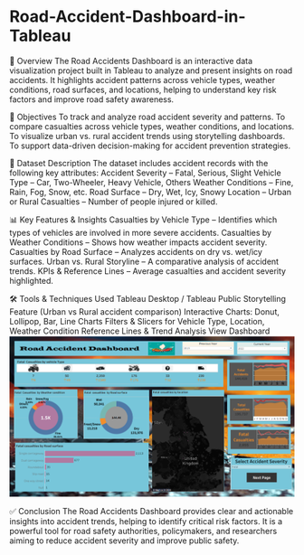 # Road-Accident-Dashboard-in-Tableau

📌 Overview
The Road Accidents Dashboard is an interactive data visualization project built in Tableau to analyze and present insights on road accidents. It highlights accident patterns across vehicle types, weather conditions, road surfaces, and locations, helping to understand key risk factors and improve road safety awareness.

🎯 Objectives
To track and analyze road accident severity and patterns.
To compare casualties across vehicle types, weather conditions, and locations.
To visualize urban vs. rural accident trends using storytelling dashboards.
To support data-driven decision-making for accident prevention strategies.

📂 Dataset Description
The dataset includes accident records with the following key attributes:
Accident Severity – Fatal, Serious, Slight
Vehicle Type – Car, Two-Wheeler, Heavy Vehicle, Others
Weather Conditions – Fine, Rain, Fog, Snow, etc.
Road Surface – Dry, Wet, Icy, Snowy
Location – Urban or Rural
Casualties – Number of people injured or killed.

📊 Key Features & Insights
Casualties by Vehicle Type – Identifies which types of vehicles are involved in more severe accidents.
Casualties by Weather Conditions – Shows how weather impacts accident severity.
Casualties by Road Surface – Analyzes accidents on dry vs. wet/icy surfaces.
Urban vs. Rural Storyline – A comparative analysis of accident trends.
KPIs & Reference Lines – Average casualties and accident severity highlighted.

🛠️ Tools & Techniques Used
Tableau Desktop / Tableau Public
Storytelling Feature (Urban vs Rural accident comparison)
Interactive Charts: Donut, Lollipop, Bar, Line Charts
Filters & Slicers for Vehicle Type, Location, Weather Condition
Reference Lines & Trend Analysis
<a herf=”https://github.com/Rachana149/Road-Accident-Dashboard-in-Tableau/blob/main/Screenshot%202025-09-26%20225804.png”> View Dashboard</a>
![C:\Users\teana\Pictures\Screenshots]( https://github.com/Rachana149/Road-Accident-Dashboard-in-Tableau/blob/main/Screenshot%202025-09-26%20225804.png)

✅ Conclusion
The Road Accidents Dashboard provides clear and actionable insights into accident trends, helping to identify critical risk factors. It is a powerful tool for road safety authorities, policymakers, and researchers aiming to reduce accident severity and improve public safety.
